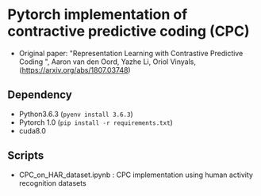 # Pytorch implementation of contractive predictive coding (CPC)
* Original paper: "Representation Learning with Contrastive Predictive Coding
", Aaron van den Oord, Yazhe Li, Oriol Vinyals,  (https://arxiv.org/abs/1807.03748)


## Dependency
* Python3.6.3 (`pyenv install 3.6.3`)
* Pytorch 1.0 (`pip install -r requirements.txt`)
* cuda8.0

## Scripts
* CPC_on_HAR_dataset.ipynb : CPC implementation using human activity recognition datasets
